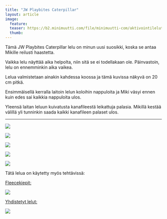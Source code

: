 ```yaml
---
title: "JW Playbites Caterpillar"
layout: article
image:
  feature:
  teaser: https://b2.minimuutti.com/file/minimuutti-com/aktivointilelut/muut/DS05515-245px.jpg
  thumb:
---
```


Tämä JW Playbites Caterpillar lelu on minun uusi suosikki, koska se antaa Mikille reilusti haastetta.

Vaikka lelu näyttää aika helpolta, niin sitä se ei todellakaan ole. Päinvastoin, lelu on ennemminkin aika vaikea. 

Lelua valmistetaan ainakin kahdessa koossa ja tämä kuvissa näkyvä on 20 cm pitkä.

Ensimmäisellä kerralla laitoin lelun koloihin nappuloita ja Miki väsyi ennen kuin edes sai kaikkia nappuloita ulos.

Yleensä laitan leluun kuivatusta kanafileestä leikattuja palasia. Mikillä kestää välillä yli tunninkin saada kaikki kanafileen palaset ulos.

---

[![](https://b2.minimuutti.com/file/minimuutti-com/aktivointilelut/muut/DS05450-800px.jpg)](https://dl.dropboxusercontent.com/sh/ea1wtnz7z734o12/AAD6B67hlRl-rwtwRrx5EX-ka/aktivointilelut/muut/DS05450.jpg)

[![](https://b2.minimuutti.com/file/minimuutti-com/aktivointilelut/muut/DS05515-800px.jpg)](https://dl.dropboxusercontent.com/sh/ea1wtnz7z734o12/AABQQ-aZdJAU491_BrK36j4xa/aktivointilelut/muut/DS05515.jpg)

[![](https://b2.minimuutti.com/file/minimuutti-com/aktivointilelut/muut/DS05597-800px.jpg)](https://dl.dropboxusercontent.com/sh/ea1wtnz7z734o12/AACVd_uUkMoIgT3144WqPpSca/aktivointilelut/muut/DS05597.jpg)

[![](https://b2.minimuutti.com/file/minimuutti-com/aktivointilelut/muut/DS05663-800px.jpg)](https://dl.dropboxusercontent.com/sh/ea1wtnz7z734o12/AAClK_LavfhDNvZx8_XEszhFa/aktivointilelut/muut/DS05663.jpg)

[![](https://b2.minimuutti.com/file/minimuutti-com/aktivointilelut/muut/DS05673-800px.jpg)](https://dl.dropboxusercontent.com/sh/ea1wtnz7z734o12/AABvVcmx0IS2D1XHiwlyRWfva/aktivointilelut/muut/DS05673.jpg)

Tätä lelua on käytetty myös tehtävissä:

[Fleecekiepit:](/aktivointi/fleecekiepit/)

[![](https://b2.minimuutti.com/file/minimuutti-com/aktivointi/fleecekiepit/DS06789-800px.jpg)](/aktivointi/fleecekiepit/)

[Yhdistetyt lelut:](/aktivointilelut/yhdistetyt-lelut/)

[![](https://b2.minimuutti.com/file/minimuutti-com/aktivointilelut/muut/DS11210-800px.jpg)](/aktivointilelut/yhdistetyt-lelut/)
